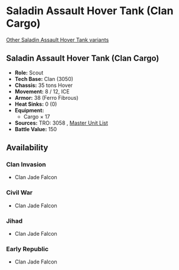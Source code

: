 # Saladin Assault Hover Tank (Clan Cargo) 

[Other Saladin Assault Hover Tank variants](../saladin_assault_hover_tank.md) 

## Saladin Assault Hover Tank (Clan Cargo) 

- **Role:** Scout 
- **Tech Base:** Clan (3050) 
- **Chassis:** 35 tons Hover 
- **Movement:** 8 / 12, ICE 
- **Armor:** 38 (Ferro Fibrous) 
- **Heat Sinks:** 0 (0) 
- **Equipment:** 
  - Cargo × 17 
- **Sources:** TRO: 3058 , [Master Unit List](http://masterunitlist.info/Unit/Details/2778) 
- **Battle Value:** 150 

## Availability 

### Clan Invasion 

- Clan Jade Falcon 

### Civil War 

- Clan Jade Falcon 

### Jihad 

- Clan Jade Falcon 

### Early Republic 

- Clan Jade Falcon 

